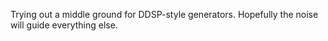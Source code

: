 Trying out a middle ground for DDSP-style generators.  Hopefully the noise will guide everything else.